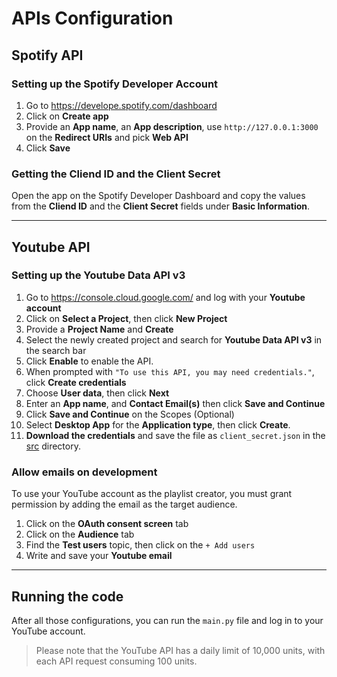 # APIs Configuration

## Spotify API

### Setting up the Spotify Developer Account

1. Go to https://develope.spotify.com/dashboard
2. Click on **Create app**
3. Provide an **App name**, an **App description**, use `http://127.0.0.1:3000` on the **Redirect URIs** and pick **Web API**
4. Click **Save**

### Getting the **Cliend ID** and the **Client Secret**

Open the app on the Spotify Developer Dashboard and copy the values from the **Cliend ID** and the **Client Secret** fields under **Basic Information**.

---

## Youtube API

### Setting up the Youtube Data API v3

1. Go to https://console.cloud.google.com/ and log with your **Youtube account**
2. Click on **Select a Project**, then click **New Project**
3. Provide a **Project Name** and **Create**
4. Select the newly created project and search for **Youtube Data API v3** in the search bar
5. Click **Enable** to enable the API.
6. When prompted with `"To use this API, you may need credentials."`, click **Create credentials**
7. Choose **User data**, then click **Next**
8. Enter an **App name**, and **Contact Email(s)** then click **Save and Continue**
9. Click **Save and Continue** on the Scopes (Optional)
10. Select **Desktop App** for the **Application type**, then click **Create**.
11. **Download the credentials** and save the file as `client_secret.json` in the [src](./src/) directory.

### Allow emails on development

To use your YouTube account as the playlist creator, you must grant permission by adding the email as the target audience.

1. Click on the **OAuth consent screen** tab
2. Click on the **Audience** tab
3. Find the **Test users** topic, then click on the `+ Add users`
4. Write and save your **Youtube email**

---

## Running the code

After all those configurations, you can run the `main.py` file and log in to your YouTube account.

> Please note that the YouTube API has a daily limit of 10,000 units, with each API request consuming 100 units.